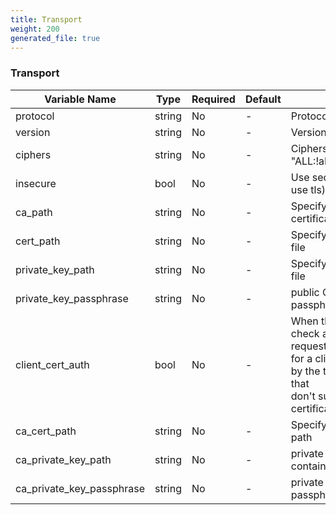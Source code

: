 ```yaml
---
title: Transport
weight: 200
generated_file: true
---
```


### Transport
| Variable Name | Type | Required | Default | Description |
|---|---|---|---|---|
| protocol | string | No | - | Protocol Default: :tcp<br> |
| version | string | No | - | Version Default: 'TLSv1_2'<br> |
| ciphers | string | No | - | Ciphers Default: "ALL:!aNULL:!eNULL:!SSLv2"<br> |
| insecure | bool | No | - | Use secure connection when use tls) Default: false<br> |
| ca_path | string | No | - | Specify path to CA certificate file<br> |
| cert_path | string | No | - | Specify path to Certificate file<br> |
| private_key_path | string | No | - | Specify path to private Key file<br> |
| private_key_passphrase | string | No | - | public CA private key passphrase contained path<br> |
| client_cert_auth | bool | No | - | When this is set Fluentd will check all incoming HTTPS requests<br>for a client certificate signed by the trusted CA, requests that<br>don't supply a valid client certificate will fail.<br> |
| ca_cert_path | string | No | - | Specify private CA contained path<br> |
| ca_private_key_path | string | No | - | private CA private key contained path<br> |
| ca_private_key_passphrase | string | No | - | private CA private key passphrase contained path<br> |
